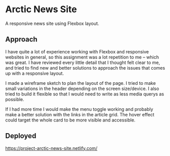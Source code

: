 # Arctic News Site

A responsive news site using Flexbox layout.

## Approach

I have quite a lot of experience working with Flexbox and responsive websites in general, so this assignment was a lot repetition to me – which was great. I have reviewed every little detail that I thought felt clear to me, and tried to find new and better solutions to approach the issues that comes up with a responsive layout.

I made a wireframe sketch to plan the layout of the page. I tried to make small variations in the header depending on the screen size/device. I also tried to build it flexible so that I would need to write as less media querys as possible.

If I had more time I would make the menu toggle working and probably make a better solution with the links in the article grid. The hover effect could target the whole card to be more visible and accessible.

## Deployed
https://project-arctic-news-site.netlify.com/
